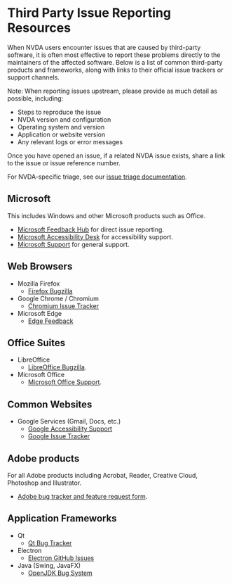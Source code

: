 # Third Party Issue Reporting Resources

When NVDA users encounter issues that are caused by third-party software, it is often most effective to report these problems directly to the maintainers of the affected software.
Below is a list of common third-party products and frameworks, along with links to their official issue trackers or support channels.

Note: When reporting issues upstream, please provide as much detail as possible, including:

* Steps to reproduce the issue
* NVDA version and configuration
* Operating system and version
* Application or website version
* Any relevant logs or error messages

Once you have opened an issue, if a related NVDA issue exists, share a link to the issue or issue reference number.

For NVDA-specific triage, see our [issue triage documentation](./README.md).

## Microsoft

This includes Windows and other Microsoft products such as Office.

* [Microsoft Feedback Hub](https://support.microsoft.com/en-au/windows/send-feedback-to-microsoft-with-the-feedback-hub-app-f59187f8-8739-22d6-ba93-f66612949332) for direct issue reporting.
* [Microsoft Accessibility Desk](https://www.microsoft.com/en-au/accessibility/disability-answer-desk) for accessibility support.
* [Microsoft Support](https://support.microsoft.com/) for general support.

## Web Browsers

* Mozilla Firefox
  * [Firefox Bugzilla](https://bugzilla.mozilla.org/)
* Google Chrome / Chromium
  * [Chromium Issue Tracker](https://issues.chromium.org/issues)
* Microsoft Edge
  * [Edge Feedback](https://techcommunity.microsoft.com/t5/microsoft-edge-insider/ct-p/MicrosoftEdgeInsider)

## Office Suites

* LibreOffice
  * [LibreOffice Bugzilla](https://bugs.documentfoundation.org/).
* Microsoft Office
  * [Microsoft Office Support](#microsoft).

## Common Websites

* Google Services (Gmail, Docs, etc.)
  * [Google Accessibility Support](https://support.google.com/accessibility/)
  * [Google Issue Tracker](https://developers.google.com/issue-tracker)

## Adobe products

For all Adobe products including Acrobat, Reader, Creative Cloud, Photoshop and Illustrator.

* [Adobe bug tracker and feature request form](https://www.adobe.com/products/wishform.html).

## Application Frameworks

* Qt
  * [Qt Bug Tracker](https://bugreports.qt.io/)
* Electron
  * [Electron GitHub Issues](https://www.electronjs.org/docs/latest/development/issues#how-to-contribute-in-issues)
* Java (Swing, JavaFX)
  * [OpenJDK Bug System](https://bugs.openjdk.org/)
